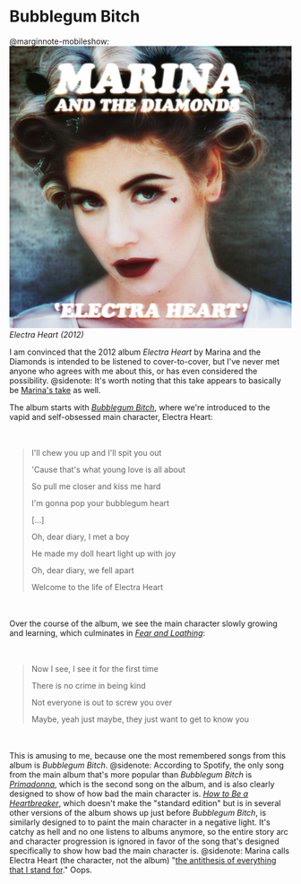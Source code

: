# Bubblegum Bitch

@marginnote-mobileshow: <img src="/img/post/bubblegum-bitch/electra_heart.jpg" alt="An image of the cover of the album 'Electra Heart', showing a young woman wearing hair rollers, with a small heart drawn with makeup just below her left eye, as if a tear."/> *Electra Heart (2012)*

I am convinced that the 2012 album *Electra Heart* by Marina and the Diamonds is intended to be listened to cover-to-cover, but I've never met anyone who agrees with me about this, or has even considered the possibility.
@sidenote: It's worth noting that this take appears to basically be [Marina's take](https://www.popjustice.com/articles/an-interview-with-marina-the-diamonds/) as well.

The album starts with [*Bubblegum Bitch*](https://www.youtube.com/watch?v=Gr9AeY3bCwc), where we're introduced to the vapid and self-obsessed main character, Electra Heart:

> I'll chew you up and I'll spit you out
>
> 'Cause that's what young love is all about
>
> So pull me closer and kiss me hard
>
> I'm gonna pop your bubblegum heart
>
> […]
> 
> Oh, dear diary, I met a boy
>
> He made my doll heart light up with joy
>
> Oh, dear diary, we fell apart
>
> Welcome to the life of Electra Heart

Over the course of the album, we see the main character slowly growing and learning, which culminates in [*Fear and Loathing*](https://www.youtube.com/watch?v=Qm5pdRsPRDc):

> Now I see, I see it for the first time
>
> There is no crime in being kind
>
> Not everyone is out to screw you over
>
> Maybe, yeah just maybe, they just want to get to know you

This is amusing to me, because one the most remembered songs from this album is *Bubblegum Bitch*.
@sidenote: According to Spotify, the only song from the main album that's more popular than *Bubblegum Bitch* is [*Primadonna*](https://www.youtube.com/watch?v=voFGDHKnGUE), which is the second song on the album, and is also clearly designed to show of how bad the main character is. [*How to Be a Heartbreaker*](https://www.youtube.com/watch?v=vKNcuTWzTVw), which doesn't make the "standard edition" but is in several other versions of the album shows up just before *Bubblegum Bitch*, is similarly designed to to paint the main character in a negative light.
It's catchy as hell and no one listens to albums anymore, so the entire story arc and character progression is ignored in favor of the song that's designed specifically to show how bad the main character is.
@sidenote: Marina calls Electra Heart (the character, not the album) "[the antithesis of everything that I stand for](https://www.popjustice.com/articles/an-interview-with-marina-the-diamonds/)."
Oops.

<style>
blockquote > p {
	line-height: 1rem;
}

blockquote {
	margin-top: 3rem;
	margin-bottom: 3rem;
}
</style>
